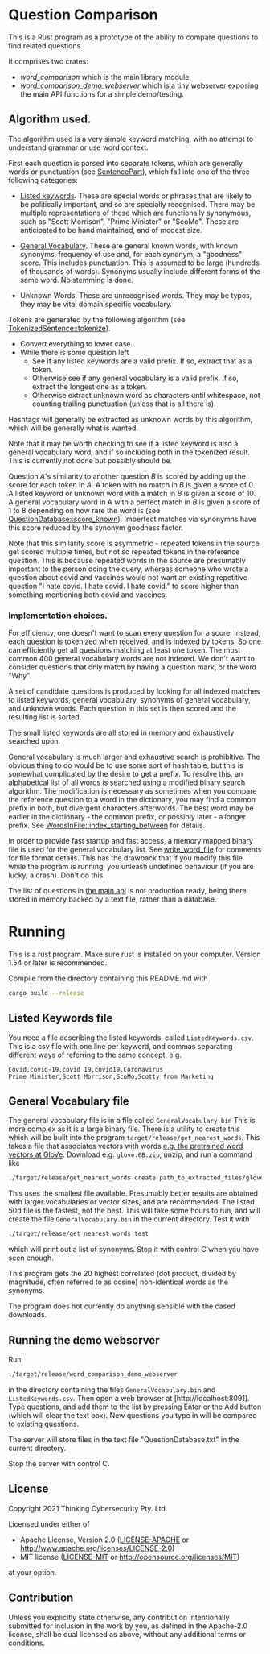 # Question Comparison

This is a Rust program as a prototype of the ability to compare questions to
find related questions.

It comprises two crates:
 * *word_comparison* which is the main library module,
 * *word_comparison_demo_webserver* which is a tiny webserver exposing the
   main API functions for a simple demo/testing.

## Algorithm used.

The algorithm used is a very simple keyword matching, with no attempt
to understand grammar or use word context.

First each question is parsed into separate tokens, which are generally
words or punctuation (see [SentencePart](word_comparison/src/sentences.rs)), 
which fall into one of the three following categories:
* [Listed keywords](word_comparison/src/listed_keywords.rs). These are special words or phrases that are likely to be
  politically important, and so are specially recognised. There may be multiple
  representations of these which are functionally synonymous, such as
  "Scott Morrison", "Prime Minister" or "ScoMo". These are anticipated to be
  hand maintained, and of modest size.
  
* [General Vocabulary](word_comparison/src/word_file.rs). These are general known words, with known synonyms,
  frequency of use and, for each synonym, a "goodness" score. This includes punctuation.
  This is assumed to be large (hundreds of thousands of words). Synonyms usually include different
  forms of the same word. No stemming is done.
  
* Unknown Words. These are unrecognised words. They may be typos, they may be vital domain
  specific vocabulary.
  
Tokens are generated by the following algorithm (see [TokenizedSentence::tokenize](word_comparison/src/sentences.rs)).
 * Convert everything to lower case.
 * While there is some question left
   * See if any listed keywords are a valid prefix. If so, extract that as a token.
   * Otherwise see if any general vocabulary is a valid prefix. If so, extract the longest one as a token.
   * Otherwise extract unknown word as characters until whitespace, not counting trailing punctuation (unless that is all there is).

Hashtags will generally be extracted as unknown words by this algorithm, which will be 
generally what is wanted.

Note that it may be worth checking to see if a listed keyword is also a general vocabulary word,
and if so including both in the tokenized result. This is currently not done but possibly should be.
    
Question *A*'s similarity to another question *B* is scored by adding up the score for each token in
*A*. A token with no match in *B* is given a score of 0. A listed keyword or unknown word with
a match in *B* is given a score of 10. A general vocabulary word in A with a perfect match in
*B* is given a score of 1 to 8 depending on how rare the word is 
(see [QuestionDatabase::score_known](word_comparison/src/comparison_list.rs)). Imperfect
matches via synonymns have this score reduced by the synonym goodness factor. 

Note that this similarity score is asymmetric - repeated tokens in the source get scored
multiple times, but not so repeated tokens in the reference question. This is because repeated
words in the source are presumably important to the person doing the query, whereas someone who
wrote a question about covid and vaccines would not want an existing repetitive question 
"I hate covid. I hate covid. I hate covid." to score higher than something mentioning both 
covid and vaccines.

### Implementation choices.

For efficiency, one doesn't want to scan every question for a score. Instead, each question is
tokenized when received, and is indexed by tokens. So one can efficiently get all questions matching
at least one token. The most common 400 general vocabulary words are not indexed. We don't want
to consider questions that only match by having a question mark, or the word "Why".

A set of candidate questions is produced by looking for all indexed matches to listed keywords,
general vocabulary, synonyms of general vocabulary, and unknown words. Each question in this
set is then scored and the resulting list is sorted. 

The small listed keywords are all stored in memory and exhaustively searched upon.

General vocabulary is much larger and exhaustive search is prohibitive. The obvious thing to
do would be to use some sort of hash table, but this is somewhat complicated by the desire to
get a prefix. To resolve this, an alphabetical list of all words is searched using a modified binary 
search algorithm. The modification is necessary as sometimes when you compare the reference question to
a word in the dictionary, you may find a common prefix in both, but divergent characters afterwords.
The best word may be earlier in the dictionary - the common prefix, or possibly later - a longer
prefix. See [WordsInFile::index_starting_between](word_comparison/src/word_file.rs) for details.

In order to provide fast startup and fast access, a memory mapped binary file is used for the general
vocabulary list. See [write_word_file](word_comparison/src/word_file.rs) for comments for
file format details. This has the drawback that if you modify this file while the program is running,
you unleash undefined behaviour (if you are lucky, a crash). Don't do this.

The list of questions in [the main api](word_comparison/src/comparison_list.rs) is not 
production ready, being there stored in memory backed by a text file, rather than a database.

# Running

This is a rust program. Make sure rust is installed on your computer. Version 1.54 or later is
recommended.

Compile from the directory containing this README.md with
```bash
cargo build --release
```

## Listed Keywords file

You need a file describing the listed keywords, called `ListedKeywords.csv`. This is
a csv file with one line per keyword, and commas separating different ways of 
referring to the same concept, e.g. 
```text
Covid,covid-19,covid 19,covid19,Coronavirus
Prime Minister,Scott Morrison,ScoMo,Scotty from Marketing
```

## General Vocabulary file

The general vocabulary file is in a file called `GeneralVocabulary.bin`
This is more complex as it is a large binary file. There is a utility to create this 
which will be built into the program `target/release/get_nearest_words`. This takes
a file that associates vectors with words [e.g. the pretrained word vectors at GloVe](https://nlp.stanford.edu/projects/glove/).
Download e.g. `glove.6B.zip`, unzip, and run a command like
```bash
./target/release/get_nearest_words create path_to_extracted_files/glove.6B.50d.txt
```
This uses the smallest file available. Presumably better results are obtained with larger
vocabularies or vector sizes, and are recommended. The listed 50d file is the fastest, not
the best. This will take some hours to run, and will create the file `GeneralVocabulary.bin`
in the current directory. Test it with
```bash
./target/release/get_nearest_words test
```
which will print out a list of synonyms. Stop it with control C when you have seen enough.

This program gets the 20 highest correlated (dot product, divided by magnitude, often referred to as cosine)
non-identical words as the synonyms.

The program does not currently do anything sensible with the cased downloads.

## Running the demo webserver

Run
```bash
./target/release/word_comparison_demo_webserver
```
in the directory containing the files `GeneralVocabulary.bin` and `ListedKeywords.csv`. 
Then open a web browser at [http://localhost:8091]. Type questions, and add them to the
list by pressing Enter or the Add button (which will clear the text box). New questions 
you type in will be compared to existing questions.

The server will store files in the text file "QuestionDatabase.txt" in the current directory.

Stop the server with control C.

## License

Copyright 2021 Thinking Cybersecurity Pty. Ltd.

Licensed under either of

* Apache License, Version 2.0
  ([LICENSE-APACHE](LICENSE-APACHE) or http://www.apache.org/licenses/LICENSE-2.0)
* MIT license
  ([LICENSE-MIT](LICENSE-MIT) or http://opensource.org/licenses/MIT)

at your option.

## Contribution

Unless you explicitly state otherwise, any contribution intentionally submitted
for inclusion in the work by you, as defined in the Apache-2.0 license, shall be
dual licensed as above, without any additional terms or conditions.
